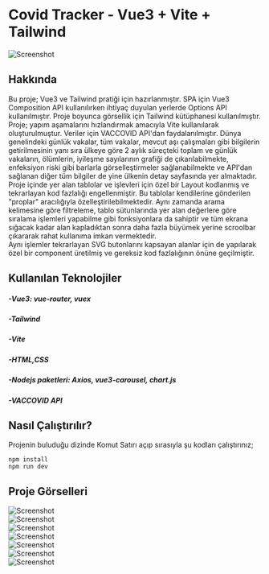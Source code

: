 # Covid Tracker - Vue3 + Vite + Tailwind
![Screenshot](https://github.com/basturkerhan/vue3-and-tailwind-covidtracker/blob/main/readme-images/1.png)
<br>

## Hakkında
Bu proje; Vue3 ve Tailwind pratiği için hazırlanmıştır. SPA için Vue3 Composition API kullanılırken ihtiyaç duyulan yerlerde Options API kullanılmıştır. Proje boyunca görsellik için Tailwind kütüphanesi kullanılmıştır. Proje; yapım aşamalarını hızlandırmak amacıyla Vite kullanılarak oluşturulmuştur. Veriler için VACCOVID API'dan faydalanılmıştır. Dünya genelindeki günlük vakalar, tüm vakalar, mevcut aşı çalışmaları gibi bilgilerin getirilmesinin yanı sıra ülkeye göre 2 aylık süreçteki toplam ve günlük vakaların, ölümlerin, iyileşme sayılarının grafiği de çıkarılabilmekte, enfeksiyon riski gibi barlarla görselleştirmeler sağlanabilmekte ve API'dan sağlanan diğer tüm bilgiler de yine ülkenin detay sayfasında yer almaktadır.
<br>
Proje içinde yer alan tablolar ve işlevleri için özel bir Layout kodlanmış ve tekrarlayan kod fazlalığı engellenmiştir. Bu tablolar kendilerine gönderilen "proplar" aracılığıyla özelleştirilebilmektedir. Aynı zamanda arama kelimesine göre filtreleme, tablo sütunlarında yer alan değerlere göre sıralama işlemleri yapabilme gibi fonksiyonlara da sahiptir ve tüm ekrana sığacak kadar alan kapladıktan sonra daha fazla büyümek yerine scroolbar çıkararak rahat kullanıma imkan vermektedir.
<br>
Aynı işlemler tekrarlayan SVG butonlarını kapsayan alanlar için de yapılarak özel bir component üretilmiş ve gereksiz kod fazlalığının önüne geçilmiştir.

## Kullanılan Teknolojiler
##### -Vue3: vue-router, vuex
##### -Tailwind
##### -Vite
##### -HTML,CSS
##### -Nodejs paketleri: Axios, vue3-carousel, chart.js
##### -VACCOVID API

## Nasıl Çalıştırılır?
Projenin buluduğu dizinde Komut Satırı açıp sırasıyla şu kodları çalıştırınız;
```
npm install
npm run dev
```
## Proje Görselleri
![Screenshot](https://github.com/basturkerhan/vue3-and-tailwind-covidtracker/blob/main/readme-images/1.png)
<br>
![Screenshot](https://github.com/basturkerhan/vue3-and-tailwind-covidtracker/blob/main/readme-images/2.png)
<br>
![Screenshot](https://github.com/basturkerhan/vue3-and-tailwind-covidtracker/blob/main/readme-images/3.png)
<br>
![Screenshot](https://github.com/basturkerhan/vue3-and-tailwind-covidtracker/blob/main/readme-images/4.png)
<br>
![Screenshot](https://github.com/basturkerhan/vue3-and-tailwind-covidtracker/blob/main/readme-images/5.png)
<br>
![Screenshot](https://github.com/basturkerhan/vue3-and-tailwind-covidtracker/blob/main/readme-images/6.png)
<br>
![Screenshot](https://github.com/basturkerhan/vue3-and-tailwind-covidtracker/blob/main/readme-images/7.png)
<br>
